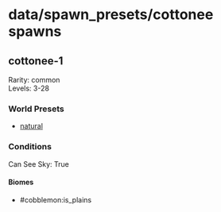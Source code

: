 # data/spawn_presets/cottonee spawns  
  
## cottonee-1  
Rarity: common  
Levels: 3-28  
  
### World Presets  
* [natural](data/spawn_data/natural.md)  
  
### Conditions  
Can See Sky: True  
  
#### Biomes  
  * #cobblemon:is_plains
  
